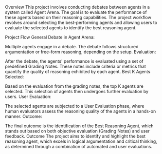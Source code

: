 Overview
This project involves conducting debates between agents in a system called Agent Arena. The goal is to evaluate the performance of these agents based on their reasoning capabilities. The project workflow revolves around selecting the best-performing agents and allowing users to evaluate the selected agents to identify the best reasoning agent.

Project Flow
General Debate in Agent Arena:

Multiple agents engage in a debate.
The debate follows structured argumentation or free-form reasoning, depending on the setup.
Evaluation:

After the debate, the agents' performance is evaluated using a set of predefined Grading Notes. These notes include criteria or metrics that quantify the quality of reasoning exhibited by each agent.
Best K Agents Selected:

Based on the evaluation from the grading notes, the top K agents are selected.
This selection of agents then undergoes further evaluation by users.
User Evaluation:

The selected agents are subjected to a User Evaluation phase, where human evaluators assess the reasoning quality of the agents in a hands-on manner.
Outcome:

The final outcome is the identification of the Best Reasoning Agent, which stands out based on both objective evaluation (Grading Notes) and user feedback.
Outcome
The project aims to identify and highlight the best reasoning agent, which excels in logical argumentation and critical thinking, as determined through a combination of automated and user evaluations.
